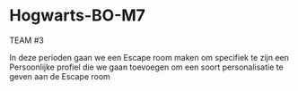 # Hogwarts-BO-M7

TEAM #3

In deze perioden gaan we een Escape room maken om specifiek te zijn een Persoonlijke profiel die we gaan toevoegen om een soort personalisatie te geven aan de Escape room

